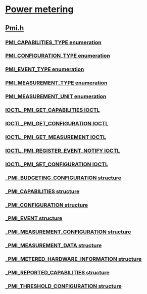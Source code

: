 # [Power metering](../_powermeter/index.md)
## [Pmi.h](index.md)
### [PMI_CAPABILITIES_TYPE enumeration](../pmi/ne-pmi-pmi_capabilities_type.md)
### [PMI_CONFIGURATION_TYPE enumeration](../pmi/ne-pmi-pmi_configuration_type.md)
### [PMI_EVENT_TYPE enumeration](../pmi/ne-pmi-pmi_event_type.md)
### [PMI_MEASUREMENT_TYPE enumeration](../pmi/ne-pmi-pmi_measurement_type.md)
### [PMI_MEASUREMENT_UNIT enumeration](../pmi/ne-pmi-pmi_measurement_unit.md)
### [IOCTL_PMI_GET_CAPABILITIES IOCTL](../pmi/ni-pmi-ioctl_pmi_get_capabilities.md)
### [IOCTL_PMI_GET_CONFIGURATION IOCTL](../pmi/ni-pmi-ioctl_pmi_get_configuration.md)
### [IOCTL_PMI_GET_MEASUREMENT IOCTL](../pmi/ni-pmi-ioctl_pmi_get_measurement.md)
### [IOCTL_PMI_REGISTER_EVENT_NOTIFY IOCTL](../pmi/ni-pmi-ioctl_pmi_register_event_notify.md)
### [IOCTL_PMI_SET_CONFIGURATION IOCTL](../pmi/ni-pmi-ioctl_pmi_set_configuration.md)
### [_PMI_BUDGETING_CONFIGURATION structure](../pmi/ns-pmi-_pmi_budgeting_configuration.md)
### [_PMI_CAPABILITIES structure](../pmi/ns-pmi-_pmi_capabilities.md)
### [_PMI_CONFIGURATION structure](../pmi/ns-pmi-_pmi_configuration.md)
### [_PMI_EVENT structure](../pmi/ns-pmi-_pmi_event.md)
### [_PMI_MEASUREMENT_CONFIGURATION structure](../pmi/ns-pmi-_pmi_measurement_configuration.md)
### [_PMI_MEASUREMENT_DATA structure](../pmi/ns-pmi-_pmi_measurement_data.md)
### [_PMI_METERED_HARDWARE_INFORMATION structure](../pmi/ns-pmi-_pmi_metered_hardware_information.md)
### [_PMI_REPORTED_CAPABILITIES structure](../pmi/ns-pmi-_pmi_reported_capabilities.md)
### [_PMI_THRESHOLD_CONFIGURATION structure](../pmi/ns-pmi-_pmi_threshold_configuration.md)
